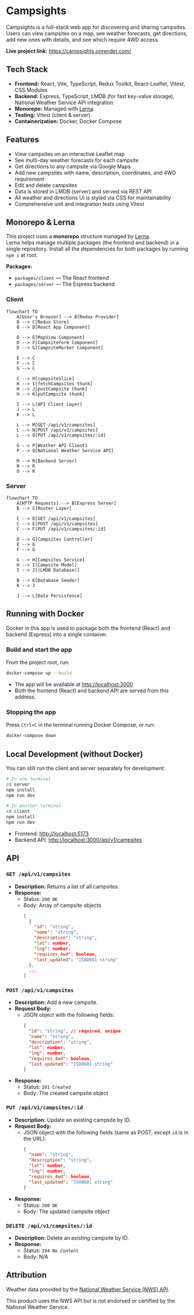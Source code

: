 # Campsights

Campsights is a full-stack web app for discovering and sharing campsites. Users can view campsites on a map, see weather forecasts, get directions, add new ones with details, and see which require 4WD access.

**Live project link:** https://campsights.onrender.com/

## Tech Stack

- **Frontend:** React, Vite, TypeScript, Redux Toolkit, React-Leaflet, Vitest, CSS Modules
- **Backend:** Express, TypeScript, LMDB (for fast key-value storage), National Weather Service API integration
- **Monorepo:** Managed with [Lerna](https://lerna.js.org/)
- **Testing:** Vitest (client & server)
- **Containerization:** Docker, Docker Compose

## Features

- View campsites on an interactive Leaflet map
- See multi-day weather forecasts for each campsite
- Get directions to any campsite via Google Maps
- Add new campsites with name, description, coordinates, and 4WD requirement
- Edit and delete campsites
- Data is stored in LMDB (server) and served via REST API
- All weather and directions UI is styled via CSS for maintainability
- Comprehensive unit and integration tests using Vitest

## Monorepo & Lerna

This project uses a **monorepo** structure managed by [Lerna](https://lerna.js.org/).  
Lerna helps manage multiple packages (the frontend and backend) in a single repository. Install all the dependencies for both packages by running `npm i` at root.

**Packages:**
- `packages/client` — The React frontend
- `packages/server` — The Express backend

### Client

```mermaid
flowchart TD
    A[User's Browser] --> B[Redux Provider]
    B --> C[Redux Store]
    B --> D[React App Component]
    
    D --> E[MapView Component]
    D --> F[CampsiteForm Component]
    D --> G[CampsiteMarker Component]
    
    E --> C
    F --> C
    G --> C
    
    C --> H[campsiteSlice]
    H --> I[fetchCampsites thunk]
    H --> J[postCampsite thunk]
    H --> K[putCampsite thunk]
    
    I --> L[API Client Layer]
    J --> L
    K --> L
    
    L --> M[GET /api/v1/campsites]
    L --> N[POST /api/v1/campsites]
    L --> O[PUT /api/v1/campsites/:id]
    
    G --> P[Weather API Client]
    P --> Q[National Weather Service API]
    
    M --> R[Backend Server]
    N --> R
    O --> R
```

### Server

```mermaid
flowchart TD
    A[HTTP Requests] --> B[Express Server]
    B --> C[Router Layer]
    
    C --> D[GET /api/v1/campsites]
    C --> E[POST /api/v1/campsites]
    C --> F[PUT /api/v1/campsites/:id]
    
    D --> G[Campsites Controller]
    E --> G
    F --> G
    
    G --> H[Campsites Service]
    H --> I[Campsite Model]
    I --> J[(LMDB Database)]
    
    B --> K[Database Seeder]
    K --> J
    
    J --> L[Data Persistence]
```

## Running with Docker

Docker in this app is used to package both the frontend (React) and backend (Express) into a single container.

### Build and start the app

From the project root, run:

```sh
docker-compose up --build
```

- The app will be available at [http://localhost:3000](http://localhost:3000)
- Both the frontend (React) and backend API are served from this address.

### Stopping the app

Press `Ctrl+C` in the terminal running Docker Compose, or run:

```sh
docker-compose down
```

## Local Development (without Docker)

You can still run the client and server separately for development:

```sh
# In one terminal
cd server
npm install
npm run dev

# In another terminal
cd client
npm install
npm run dev
```

- Frontend: [http://localhost:5173](http://localhost:5173)
- Backend API: [http://localhost:3000/api/v1/campsites](http://localhost:3000/api/v1/campsites)

## API

### `GET /api/v1/campsites`
- **Description:** Returns a list of all campsites.
- **Response:**
  - Status: `200 OK`
  - Body: Array of campsite objects
    ```json
    [
      {
        "id": "string",
        "name": "string",
        "description": "string",
        "lat": number,
        "lng": number,
        "requires_4wd": boolean,
        "last_updated": "ISO8601 string"
      },
      ...
    ]
    ```

### `POST /api/v1/campsites`
- **Description:** Add a new campsite.
- **Request Body:**
  - JSON object with the following fields:
    ```json
    {
      "id": "string", // required, unique
      "name": "string",
      "description": "string",
      "lat": number,
      "lng": number,
      "requires_4wd": boolean,
      "last_updated": "ISO8601 string"
    }
    ```
- **Response:**
  - Status: `201 Created`
  - Body: The created campsite object

### `PUT /api/v1/campsites/:id`
- **Description:** Update an existing campsite by ID.
- **Request Body:**
  - JSON object with the following fields (same as POST, except `id` is in the URL):
    ```json
    {
      "name": "string",
      "description": "string",
      "lat": number,
      "lng": number,
      "requires_4wd": boolean,
      "last_updated": "ISO8601 string"
    }
    ```
- **Response:**
  - Status: `200 OK`
  - Body: The updated campsite object

###  `DELETE /api/v1/campsites/:id`
- **Description:** Delete an existing campsite by ID.
- **Response:**
  - Status: `204 No Content`
  - Body: N/A

## Attribution

Weather data provided by the [National Weather Service (NWS) API](https://www.weather.gov/documentation/services-web-api).

This product uses the NWS API but is not endorsed or certified by the National Weather Service.